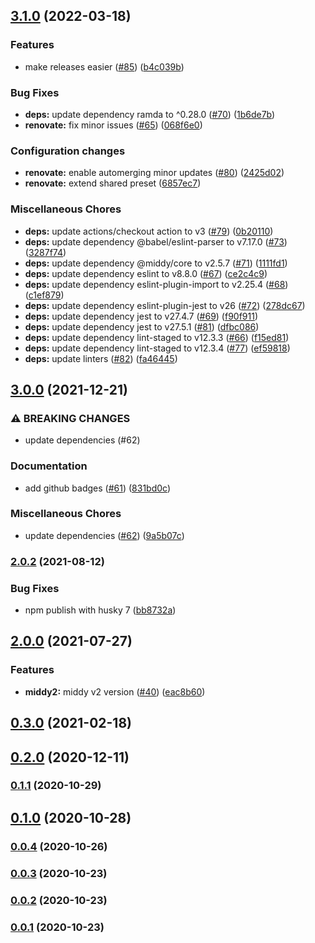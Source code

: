 

## [3.1.0](https://github.com/schibsted/middy-access-log/compare/v3.0.0...v3.1.0) (2022-03-18)


### Features

* make releases easier ([#85](https://github.com/schibsted/middy-access-log/issues/85)) ([b4c039b](https://github.com/schibsted/middy-access-log/commit/b4c039b5403541dd9c939acd0ba0232912649245))


### Bug Fixes

* **deps:** update dependency ramda to ^0.28.0 ([#70](https://github.com/schibsted/middy-access-log/issues/70)) ([1b6de7b](https://github.com/schibsted/middy-access-log/commit/1b6de7b43214d9facca939caecd33a55af5d34d3))
* **renovate:** fix minor issues ([#65](https://github.com/schibsted/middy-access-log/issues/65)) ([068f6e0](https://github.com/schibsted/middy-access-log/commit/068f6e07c606d4ed42c1aef79da05d55153a239f))


### Configuration changes

* **renovate:** enable automerging minor updates ([#80](https://github.com/schibsted/middy-access-log/issues/80)) ([2425d02](https://github.com/schibsted/middy-access-log/commit/2425d02a609d6ea15af0672a2fb41bcf42210c9b))
* **renovate:** extend shared preset ([6857ec7](https://github.com/schibsted/middy-access-log/commit/6857ec7c1fa1bfbff142464c0d981b893d9630fe))


### Miscellaneous Chores

* **deps:** update actions/checkout action to v3 ([#79](https://github.com/schibsted/middy-access-log/issues/79)) ([0b20110](https://github.com/schibsted/middy-access-log/commit/0b20110db4dab8979b6b7e964478ef7d50cab6e4))
* **deps:** update dependency @babel/eslint-parser to v7.17.0 ([#73](https://github.com/schibsted/middy-access-log/issues/73)) ([3287f74](https://github.com/schibsted/middy-access-log/commit/3287f74281beb57b250166b523335f906a6adaf4))
* **deps:** update dependency @middy/core to v2.5.7 ([#71](https://github.com/schibsted/middy-access-log/issues/71)) ([1111fd1](https://github.com/schibsted/middy-access-log/commit/1111fd1cd03972e5b131c8861a5d7f9b8f4b5ddd))
* **deps:** update dependency eslint to v8.8.0 ([#67](https://github.com/schibsted/middy-access-log/issues/67)) ([ce2c4c9](https://github.com/schibsted/middy-access-log/commit/ce2c4c9e04ee0c6ec6dc5d7e32258c0a6482843d))
* **deps:** update dependency eslint-plugin-import to v2.25.4 ([#68](https://github.com/schibsted/middy-access-log/issues/68)) ([c1ef879](https://github.com/schibsted/middy-access-log/commit/c1ef87966c10f07ee61a9d2a501933e709a99e9d))
* **deps:** update dependency eslint-plugin-jest to v26 ([#72](https://github.com/schibsted/middy-access-log/issues/72)) ([278dc67](https://github.com/schibsted/middy-access-log/commit/278dc6734e47dcccf9369102aa2eee967f8ad911))
* **deps:** update dependency jest to v27.4.7 ([#69](https://github.com/schibsted/middy-access-log/issues/69)) ([f90f911](https://github.com/schibsted/middy-access-log/commit/f90f911afbc9f0c7827605bf67ba6d6a50057642))
* **deps:** update dependency jest to v27.5.1 ([#81](https://github.com/schibsted/middy-access-log/issues/81)) ([dfbc086](https://github.com/schibsted/middy-access-log/commit/dfbc086f4336f2fcd93b9b60f26960a6d26db375))
* **deps:** update dependency lint-staged to v12.3.3 ([#66](https://github.com/schibsted/middy-access-log/issues/66)) ([f15ed81](https://github.com/schibsted/middy-access-log/commit/f15ed815173a0917f6c07cc4ccac8c6a5274ef11))
* **deps:** update dependency lint-staged to v12.3.4 ([#77](https://github.com/schibsted/middy-access-log/issues/77)) ([ef59818](https://github.com/schibsted/middy-access-log/commit/ef59818da085df8b93d4845ff7196665225c144e))
* **deps:** update linters ([#82](https://github.com/schibsted/middy-access-log/issues/82)) ([fa46445](https://github.com/schibsted/middy-access-log/commit/fa46445148ec0445250be688ea473326aa05756e))

## [3.0.0](https://github.com/schibsted/middy-access-log/compare/v3.0.0...v3.1.0) (2021-12-21)


### ⚠ BREAKING CHANGES

* update dependencies (#62)

### Documentation

* add github badges ([#61](https://github.com/schibsted/middy-access-log/issues/61)) ([831bd0c](https://github.com/schibsted/middy-access-log/commit/831bd0cd73b471f3a73de447d1ecb438ba161a59))


### Miscellaneous Chores

* update dependencies ([#62](https://github.com/schibsted/middy-access-log/issues/62)) ([9a5b07c](https://github.com/schibsted/middy-access-log/commit/9a5b07c82f3b4d871a37072c1e52c8913594dad9))

### [2.0.2](https://github.com/schibsted/middy-access-log/compare/v3.0.0...v3.1.0) (2021-08-12)


### Bug Fixes

* npm publish with husky 7 ([bb8732a](https://github.com/schibsted/middy-access-log/commit/bb8732acaf5f1dbaad5270d609929457ddc8472c))

## [2.0.0](https://github.com/schibsted/middy-access-log/compare/v3.0.0...v3.1.0) (2021-07-27)


### Features

* **middy2:** middy v2 version ([#40](https://github.com/schibsted/middy-access-log/issues/40)) ([eac8b60](https://github.com/schibsted/middy-access-log/commit/eac8b60cf40954a60b71660f309e082e6b45428e))

## [0.3.0](https://github.com/schibsted/middy-access-log/compare/v3.0.0...v3.1.0) (2021-02-18)

## [0.2.0](https://github.com/schibsted/middy-access-log/compare/v3.0.0...v3.1.0) (2020-12-11)

### [0.1.1](https://github.com/schibsted/middy-access-log/compare/v3.0.0...v3.1.0) (2020-10-29)

## [0.1.0](https://github.com/schibsted/middy-access-log/compare/v3.0.0...v3.1.0) (2020-10-28)

### [0.0.4](https://github.com/schibsted/middy-access-log/compare/v3.0.0...v3.1.0) (2020-10-26)

### [0.0.3](https://github.com/schibsted/middy-access-log/compare/v3.0.0...v3.1.0) (2020-10-23)

### [0.0.2](https://github.com/schibsted/middy-access-log/compare/v3.0.0...v3.1.0) (2020-10-23)

### [0.0.1](https://github.com/schibsted/middy-access-log/compare/v3.0.0...v3.1.0) (2020-10-23)